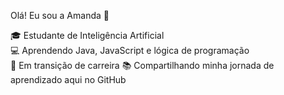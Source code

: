  Olá! Eu sou a Amanda 👋

🎓 Estudante de Inteligência Artificial  
💻 Aprendendo Java, JavaScript e lógica de programação  
🌱 Em transição de carreira
📚 Compartilhando minha jornada de aprendizado aqui no GitHub
